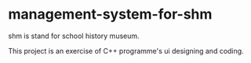 # management-system-for-shm
shm is stand for school history museum.

This project is an exercise of C++ programme's ui designing and coding.

